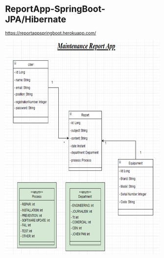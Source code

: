 # ReportApp-SpringBoot-JPA/Hibernate

https://reportappspringboot.herokuapp.com/

<img src="image/maintenance_reportapp.png" width="700" height="700">
